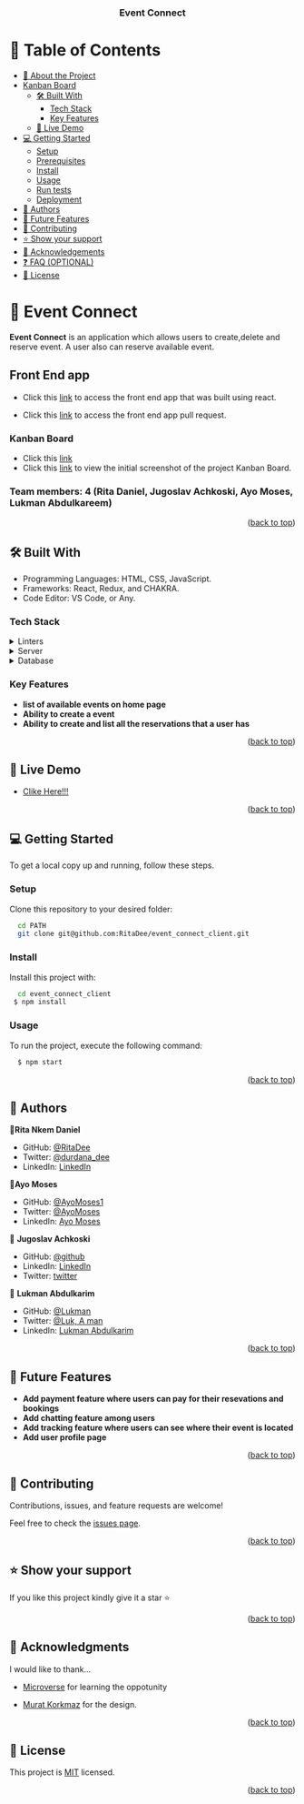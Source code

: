 <a name="readme-top"></a>

<div align="center" font-size="30px">
  <h3><b>Event Connect</b></h3>
</div>

# 📗 Table of Contents

- [📖 About the Project](#about-project)
- [Kanban Board](#kanban-board)
  - [🛠 Built With](#built-with)
    - [Tech Stack](#tech-stack)
    - [Key Features](#key-features)
  - [🚀 Live Demo](#live-demo)
- [💻 Getting Started](#getting-started)
  - [Setup](#setup)
  - [Prerequisites](#prerequisites)
  - [Install](#install)
  - [Usage](#usage)
  - [Run tests](#run-tests)
  - [Deployment](#triangular_flag_on_post-deployment)
- [👥 Authors](#authors)
- [🔭 Future Features](#future-features)
- [🤝 Contributing](#contributing)
- [⭐️ Show your support](#support)
- [🙏 Acknowledgements](#acknowledgements)
- [❓ FAQ (OPTIONAL)](#faq)
- [📝 License](#license)

# 📖 Event Connect

<a name="about-project"></a>

**Event Connect** is an application which allows users to create,delete and reserve event. A user also can reserve available event.

## Front End app <a name="front-end-repo"></a>

- Click this [link](https://github.com/RitaDee/event_connect_client) to access the front end app that was built using react.

- Click this [link](https://github.com/RitaDee/event_connect_client/pull/8) to access the front end app pull request.

### Kanban Board

- Click this [link](https://github.com/users/RitaDee/projects/12)
- Click this [link](<Screenshot (438).png>) to view the initial screenshot of the project Kanban Board.

### Team members: 4 (Rita Daniel, Jugoslav Achkoski, Ayo Moses, Lukman Abdulkareem)

<p align="right">(<a href="#readme-top">back to top</a>)</p>

## 🛠 Built With <a name="built-with"></a>

- Programming Languages: HTML, CSS, JavaScript.
- Frameworks: React, Redux, and CHAKRA.
- Code Editor: VS Code, or Any.

### Tech Stack <a name="tech-stack"></a>

<details>
  <summary>Linters</summary>
  <ul>
  <li>ESLINT</li>
  </ul>
</details>

<details>
  <summary>Server</summary>
  <ul>
  <li>API</li>
  </ul>
</details>

<details>
<summary>Database</summary>
  <ul>
  <li>PostgreSQL</li>
  </ul>
</details>

### Key Features <a name="key-features"></a>

- **list of available events on home page**
- **Ability to create a event**
- **Ability to create and list all the reservations that a user has**

<p align="right">(<a href="#readme-top">back to top</a>)</p>

## 🚀 Live Demo <a name="live-demo"></a>

- [Clike Here!!!](https://event-connect-capstone.web.app/)

<p align="right">(<a href="#readme-top">back to top</a>)</p>

<!-- GETTING STARTED -->

## 💻 Getting Started <a name="getting-started"></a>

To get a local copy up and running, follow these steps.

### Setup

Clone this repository to your desired folder:

```sh
  cd PATH
  git clone git@github.com:RitaDee/event_connect_client.git
```

### Install

Install this project with:

```sh
  cd event_connect_client
 $ npm install
```

### Usage

To run the project, execute the following command:

```sh
  $ npm start
```

<p align="right">(<a href="#readme-top">back to top</a>)</p>

## 👥 Authors <a name="authors"></a>

👤**Rita Nkem Daniel**

- GitHub: [@RitaDee](https://github.com/RitaDee)
- Twitter: [@durdana_dee](https:https://twitter.com/durdana_dee)
- LinkedIn: [LinkedIn](https:https://www.linkedin.com/in/rita-daniel/)

👤**Ayo Moses**

- GitHub: [@AyoMoses1](https://github.com/AyoMoses1)
- Twitter: [@AyoMoses](https://twitter.com/Ayo_Moses1)
- LinkedIn: [Ayo Moses](https://www.linkedin.com/in/ayomoses/)

👤 **Jugoslav Achkoski**

- GitHub: [@github](https://github.com/jugosack)
- LinkedIn: [LinkedIn](https://www.linkedin.com/in/jugoslavachkoski/)
- Twitter: [twitter](https://twitter.com/Jugoslav_A)

👤 **Lukman Abdulkarim**

- GitHub: [@Lukman](https://github.com/lukman155)
- Twitter: [@Luk, A man](https://twitter.com/lukmanabdulka18)
- LinkedIn: [Lukman Abdulkarim](https://www.linkedin.com/in/lukmanbaba/)

<p align="right">(<a href="#readme-top">back to top</a>)</p>

## 🔭 Future Features <a name="future-features"></a>

- **Add payment feature where users can pay for their resevations and bookings**
- **Add chatting feature among users**
- **Add tracking feature where users can see where their event is located**
- **Add user profile page**

<p align="right">(<a href="#readme-top">back to top</a>)</p>

## 🤝 Contributing <a name="contributing"></a>

Contributions, issues, and feature requests are welcome!

Feel free to check the [issues page](https://github.com/RitaDee/event_connect_client/issues).

<p align="right">(<a href="#readme-top">back to top</a>)</p>

## ⭐️ Show your support <a name="support"></a>

If you like this project kindly give it a star ⭐️

<p align="right">(<a href="#readme-top">back to top</a>)</p>

## 🙏 Acknowledgments <a name="acknowledgements"></a>

I would like to thank...

- [Microverse](https://www.microverse.org/) for learning the oppotunity

- [Murat Korkmaz](https://www.behance.net/gallery/26425031/Vespa-Responsive-Redesign) for the design.

<p align="right">(<a href="#readme-top">back to top</a>)</p>

## 📝 License <a name="license"></a>

This project is [MIT](./LICENSE) licensed.

<p align="right">(<a href="#readme-top">back to top</a>)</p>